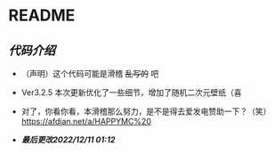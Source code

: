 # README
## _**代码介绍**_
* （声明）这个代码可能是滑稽 ~~乱写的~~ 吧

* Ver3.2.5 本次更新优化了一些细节，增加了随机二次元壁纸（喜

* 对了，你看你看，本滑稽那么努力，是不是得去爱发电赞助一下？（笑）<https://afdian.net/a/HAPPYMC%20>
+ _**最后更改2022/12/11 01:12**_
